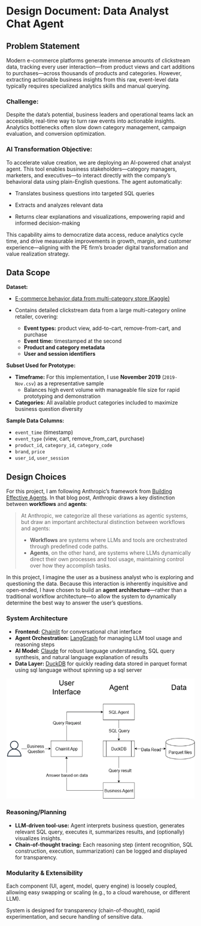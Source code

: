# Design Document: Data Analyst Chat Agent

## **Problem Statement**

Modern e-commerce platforms generate immense amounts of clickstream data, tracking every user interaction—from product views and cart additions to purchases—across thousands of products and categories. However, extracting actionable business insights from this raw, event-level data typically requires specialized analytics skills and manual querying.

### Challenge:
Despite the data’s potential, business leaders and operational teams lack an accessible, real-time way to turn raw events into actionable insights. Analytics bottlenecks often slow down category management, campaign evaluation, and conversion optimization.

### AI Transformation Objective:
To accelerate value creation, we are deploying an AI-powered chat analyst agent. This tool enables business stakeholders—category managers, marketers, and executives—to interact directly with the company’s behavioral data using plain-English questions. The agent automatically:

- Translates business questions into targeted SQL queries

- Extracts and analyzes relevant data

- Returns clear explanations and visualizations, empowering rapid and informed decision-making

This capability aims to democratize data access, reduce analytics cycle time, and drive measurable improvements in growth, margin, and customer experience—aligning with the PE firm’s broader digital transformation and value realization strategy.

## **Data Scope**

**Dataset:**

* [E-commerce behavior data from multi-category store (Kaggle)](https://www.kaggle.com/datasets/mkechinov/ecommerce-behavior-data-from-multi-category-store/data)
* Contains detailed clickstream data from a large multi-category online retailer, covering:

  * **Event types:** product view, add-to-cart, remove-from-cart, and purchase
  * **Event time:** timestamped at the second
  * **Product and category metadata**
  * **User and session identifiers**

**Subset Used for Prototype:**

* **Timeframe:** For this implementation, I use **November 2019** (`2019-Nov.csv`) as a representative sample
  * Balances high event volume with manageable file size for rapid prototyping and demonstration
* **Categories:** All available product categories included to maximize business question diversity

**Sample Data Columns:**

* `event_time` (timestamp)
* `event_type` (view, cart, remove\_from\_cart, purchase)
* `product_id`, `category_id`, `category_code`
* `brand`, `price`
* `user_id`, `user_session`


## **Design Choices**

For this project, I am following Anthropic’s framework from [Building Effective Agents](https://www.anthropic.com/engineering/building-effective-agents). In that blog post, Anthropic draws a key distinction between **workflows** and **agents**:

> At Anthropic, we categorize all these variations as agentic systems, but draw an important architectural distinction between workflows and agents:
>
> * **Workflows** are systems where LLMs and tools are orchestrated through predefined code paths.
> * **Agents**, on the other hand, are systems where LLMs dynamically direct their own processes and tool usage, maintaining control over how they accomplish tasks.

In this project, I imagine the user as a business analyst who is exploring and questioning the data. Because this interaction is inherently inquisitive and open-ended, I have chosen to build an **agent architecture**—rather than a traditional workflow architecture—to allow the system to dynamically determine the best way to answer the user’s questions.

### **System Architecture**

* **Frontend:** [Chainlit](https://github.com/Chainlit/chainlit) for conversational chat interface
* **Agent Orchestration:** [LangGraph](https://github.com/langchain-ai/langgraph) for managing LLM tool usage and reasoning steps
* **AI Model:** [Claude](https://docs.anthropic.com/en/docs/about-claude/models/overview) for robust language understanding, SQL query synthesis, and natural language explanation of results
* **Data Layer:** [DuckDB](https://duckdb.org/) for quickly reading data stored in parquet format using sql language without spinning up a sql server

![Solution Architecture](solution_architecture.drawio.png)

### **Reasoning/Planning**

* **LLM-driven tool-use:** Agent interprets business question, generates relevant SQL query, executes it, summarizes results, and (optionally) visualizes insights.
* **Chain-of-thought tracing:** Each reasoning step (intent recognition, SQL construction, execution, summarization) can be logged and displayed for transparency.

### **Modularity & Extensibility**
Each component (UI, agent, model, query engine) is loosely coupled, allowing easy swapping or scaling (e.g., to a cloud warehouse, or different LLM).

System is designed for transparency (chain-of-thought), rapid experimentation, and secure handling of sensitive data.


